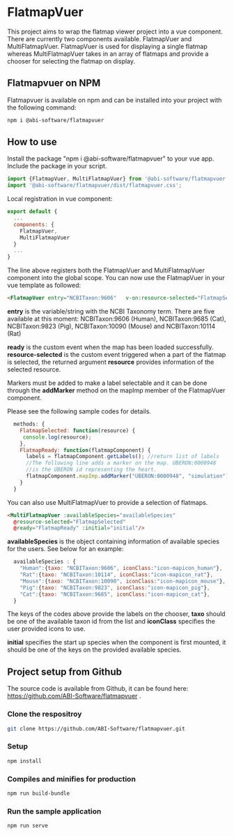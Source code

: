 # FlatmapVuer

This project aims to wrap the flatmap viewer project into a vue component.
There are currently two components available. FlatmapVuer and MultiFlatmapVuer. FlatmapVuer is used for displaying a single flatmap whereas MultiFlatmapVuer takes in an array of flatmaps and provide a chooser for selecting the flatmap on display.

## Flatmapvuer on NPM

Flatmapvuer is available on npm and can be installed into your project with the following command:
```bash
npm i @abi-software/flatmapvuer
```

## How to use
Install the package "npm i @abi-software/flatmapvuer" to your vue app.
Include the package in your script.
```javascript
import {FlatmapVuer, MultiFlatmapVuer} from '@abi-software/flatmapvuer';
import '@abi-software/flatmapvuer/dist/flatmapvuer.css';
```
Local registration in vue component:
```javascript
export default {
  ...
  components: {
    FlatmapVuer,
    MultiFlatmapVuer
  }
  ...
}
```

The line above registers both the FlatmapVuer and MultiFlatmapVuer component into the global scope.
You can now use the FlatmapVuer in your vue template as followed:
```html
<FlatmapVuer entry="NCBITaxon:9606"   v-on:resource-selected="FlatmapSelected"  v-on:ready="FlatmapReady"/>
```

**entry** is the variable/string with the NCBI Taxonomy term. There are five available at this moment:
NCBITaxon:9606 (Human), NCBITaxon:9685 (Cat), NCBITaxon:9823 (Pig), NCBITaxon:10090 (Mouse) and NCBITaxon:10114 (Rat)

**ready** is the custom event when the map has been loaded successfully.
**resource-selected** is the custom event triggered when a part of the flatmap is selected, the returned argument **resource** provides information of the selected resource. 

Markers must be added to make a label selectable and it can be done through the **addMarker** method on the mapImp member of the FlatmapVuer component.

Please see the following sample codes for details.

```javascript
  methods: {
    FlatmapSelected: function(resource) {
     console.log(resource);
    },
    FlatmapReady: function(flatmapComponent) {
      labels = flatmapComponent.getLabels(); //return list of labels
      //The following line adds a marker on the map. UBERON:0000948 
      //is the UBERON id representing the heart.
      flatmapComponent.mapImp.addMarker("UBERON:0000948", "simulation");
    }
  }
```

You can also use MultiFlatmapVuer to provide a selection of flatmaps.
```html
<MultiFlatmapVuer :availableSpecies="availableSpecies" 
  @resource-selected="FlatmapSelected"
  @ready="FlatmapReady" :initial="initial"/>
```
**availableSpecies** is the object containing information of available species for the users. See below for an example:
```javascript
  availableSpecies : {
    "Human":{taxo: "NCBITaxon:9606", iconClass:"icon-mapicon_human"},
    "Rat":{taxo: "NCBITaxon:10114", iconClass:"icon-mapicon_rat"},
    "Mouse":{taxo: "NCBITaxon:10090", iconClass:"icon-mapicon_mouse"},
    "Pig":{taxo: "NCBITaxon:9823", iconClass:"icon-mapicon_pig"}, 
    "Cat":{taxo: "NCBITaxon:9685", iconClass:"icon-mapicon_cat"},
  }
```
The keys of the codes above provide the labels on the chooser, **taxo** should be one of the available taxon id from the list and **iconClass** specifies the user provided icons to use.

**initial** specifies the start up species when the component is first mounted, it should be one of the keys on the provided available species.


## Project setup from Github

The source code is available from Github, it can be found here: https://github.com/ABI-Software/flatmapvuer .

### Clone the respositroy
```bash
git clone https://github.com/ABI-Software/flatmapvuer.git
```

### Setup
```bash
npm install
```

### Compiles and minifies for production
```bash
npm run build-bundle
```

### Run the sample application
```bash
npm run serve
```
